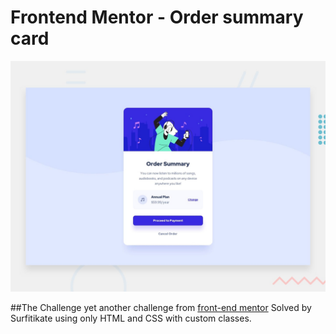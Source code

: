 # Frontend Mentor - Order summary card

![Design preview for the Order summary card coding challenge](./design/desktop-preview.jpg)

##The Challenge
yet another challenge from [front-end mentor](https://frontendmentor.io/) Solved by Surfitikate
using only HTML and CSS with custom classes.
